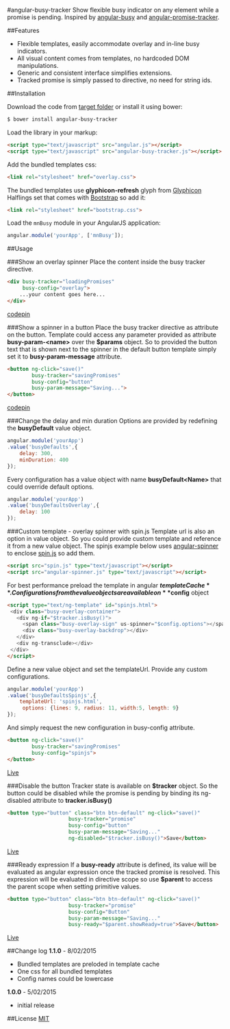 #angular-busy-tracker
Show flexible busy indicator on any element while a promise is pending. Inspired by [angular-busy](https://github.com/cgross/angular-busy) and [angular-promise-tracker](https://github.com/ajoslin/angular-promise-tracker).

##Features
* Flexible templates, easily accommodate overlay and in-line busy indicators.
* All visual content comes from templates, no hardcoded DOM manipulations.
* Generic and consistent interface simplifies extensions.
* Tracked promise is simply passed to directive, no need for string ids.

##Installation

Download the code from [target folder](target/) or install it using bower:
```sh
$ bower install angular-busy-tracker
```
Load the library in your markup:
```html
<script type="text/javascript" src="angular.js"></script>
<script type="text/javascript" src="angular-busy-tracker.js"></script>
```
Add the bundled templates css:
```html
<link rel="stylesheet" href="overlay.css">
```
The bundled templates use **glyphicon-refresh** glyph from [Glyphicon](http://glyphicons.com) Halflings set that comes with [Bootstrap](http://getbootstrap.com/) so add it:
```html
<link rel="stylesheet" href="bootstrap.css">
```
Load the `mnBusy` module in your AngularJS application:
```javascript
angular.module('yourApp', ['mnBusy']);
```

##Usage

###Show an overlay spinner 
Place the content inside the busy tracker directive.
```html
<div busy-tracker="loadingPromises"
     busy-config="overlay">
    ...your content goes here...
</div>
```
[codepin](http://codepen.io/maximnaidenov/pen/azLWww)

###Show a spinner in a button 
Place the busy tracker directive as attribute on the button. Template could access any parameter provided as attribute **busy-param-\<name\>** over the **$params** object. So to provided the button text that is shown next to the spinner in the default button template simply set it to **busy-param-message** attribute.
```html
<button ng-click="save()"
        busy-tracker="savingPromises"
        busy-config="button"
        busy-param-message="Saving...">
</button>
```
[codepin](http://codepen.io/maximnaidenov/pen/MYEaJO)

###Change the delay and min duration
Options are provided by redefining the **busyDefault** value object.
```javascript
angular.module('yourApp')
.value('busyDefaults',{
    delay: 300,
    minDuration: 400
});
```
Every configuration has a value object with name **busyDefault\<Name\>** that could override default options.
```javascript
angular.module('yourApp')
.value('busyDefaultsOverlay',{
    delay: 100
});
```

###Custom template - overlay spinner with spin.js
Template url is also an option in value object. So you could provide custom template and reference it from a new value object.
The spinjs example below uses [angular-spinner](https://github.com/urish/angular-spinner) to enclose [spin.js](https://github.com/fgnass/spin.js) so add them.
```html
<script src="spin.js" type="text/javascript"></script> 
<script src="angular-spinner.js" type="text/javascript"></script> 
```
For best performance preload the template in angular **$templateCache**. Configurations from the value objects are available on **$config** object
```html
<script type="text/ng-template" id="spinjs.html">
 <div class="busy-overlay-container">
   <div ng-if="$tracker.isBusy()">
     <span class="busy-overlay-sign" us-spinner="$config.options"></span>
     <div class="busy-overlay-backdrop"></div>
   </div>
   <div ng-transclude></div>
 </div>
</script>
```
Define a new value object and set the templateUrl. Provide any custom configurations.
```javascript
angular.module('yourApp')
.value('busyDefaultsSpinjs',{
    templateUrl: 'spinjs.html',
     options: {lines: 9, radius: 11, width:5, length: 9}
});
```
And simply request the new configuration in busy-config attribute.
```html
<button ng-click="save()"
        busy-tracker="savingPromises"
        busy-config="spinjs">
</button>
```
[Live](http://codepen.io/maximnaidenov/pen/QwqgLE)

###Disable the button
Tracker state is available on **$tracker** object. So the button could be disabled while the promise is pending by binding its ng-disabled attribute to **tracker.isBusy()**
```html
<button type="button" class="btn btn-default" ng-click="save()" 
                    busy-tracker="promise"
                    busy-config="button"
                    busy-param-message="Saving..."
                    ng-disabled="$tracker.isBusy()">Save</button> 
```
[Live](http://codepen.io/maximnaidenov/pen/ZYXKRB)

###Ready expression
If a **busy-ready** attribute is defined, its value will be evaluated as angular expression once the tracked promise is resolved. This expression will be evaluated in directive scope so use **$parent** to access the parent scope when setting primitive values.
```html
<button type="button" class="btn btn-default" ng-click="save()" 
                    busy-tracker="promise"
                    busy-config="Button"
                    busy-param-message="Saving..."
                    busy-ready="$parent.showReady=true">Save</button>
```
[Live](http://codepen.io/maximnaidenov/pen/ZYXKXO)

##Change log
**1.1.0** - 8/02/2015
* Bundled templates are preloded in template cache
* One css for all bundled templates
* Config names could be lowercase

**1.0.0** - 5/02/2015
* initial release

##License
[MIT](https://github.com/maximnaidenov/angular-busy-tracker/blob/master/LICENSE)
